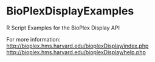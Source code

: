 # BioPlexDisplayExamples
R Script Examples for the BioPlex Display API

For more information:
http://bioplex.hms.harvard.edu/bioplexDisplay/index.php
http://bioplex.hms.harvard.edu/bioplexDisplay/help.php
